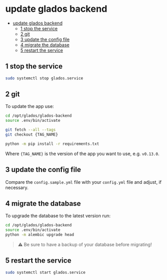 # update glados backend

- [update glados backend](#update-glados-backend)
  - [1 stop the service](#1-stop-the-service)
  - [2 git](#2-git)
  - [3 update the config file](#3-update-the-config-file)
  - [4 migrate the database](#4-migrate-the-database)
  - [5 restart the service](#5-restart-the-service)

## 1 stop the service

```bash
sudo systemctl stop glados.service
```

## 2 git

To update the app use:

```bash
cd /opt/glados/glados-backend
source .env/bin/activate

git fetch --all --tags
git checkout {TAG_NAME}

python -m pip install -r requirements.txt
```

Where `{TAG_NAME}` is the version of the app you want to use, e.g. `v0.13.0`.

## 3 update the config file

Compare the `config.sample.yml` file with your `config.yml` file and adjust, if necessary.

## 4 migrate the database

To upgrade the database to the latest version run:

```bash
cd /opt/glados/glados-backend
source .env/bin/activate
python -m alembic upgrade head
```

> ⚠️ Be sure to have a backup of your database before migrating!

## 5 restart the service

```bash
sudo systemctl start glados.service
```